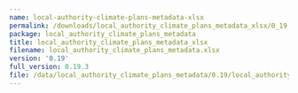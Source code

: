 ```yaml
---
name: local-authority-climate-plans-metadata-xlsx
permalink: /downloads/local_authority_climate_plans_metadata_xlsx/0_19
package: local_authority_climate_plans_metadata
title: local_authority_climate_plans_metadata_xlsx
filename: local_authority_climate_plans_metadata.xlsx
version: '0.19'
full_version: 0.19.3
file: /data/local_authority_climate_plans_metadata/0.19/local_authority_climate_plans_metadata.xlsx
---
```


